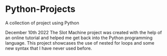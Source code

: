 # Python-Projects
A collection of project using Python 

December 10th 2022 
The Slot Machine project was created with the help of an online tutorial and helped me get back into the Python programming language. This project showcases the use of nested for loops and some new syntax that I have never used before. 
